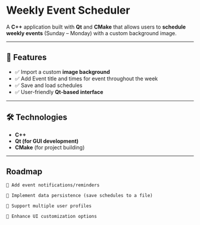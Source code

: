 # Weekly Event Scheduler  

A **C++** application built with **Qt** and **CMake** that allows users to **schedule weekly events** (Sunday – Monday) with a custom background image.  

---

## 🚀 Features  

- ✅ Import a custom **image background**  
- ✅ Add Event title and times for event throughout the week
- ✅ Save and load schedules  
- ✅ User-friendly **Qt-based interface**  

---

## 🛠️ Technologies  

- **C++**  
- **Qt (for GUI development)**  
- **CMake** (for project building)  

---

## Roadmap

    🔹 Add event notifications/reminders

    🔹 Implement data persistence (save schedules to a file)

    🔹 Support multiple user profiles

    🔹 Enhance UI customization options
